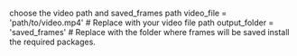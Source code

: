 choose the video path and saved_frames path
video_file = 'path/to/video.mp4'  # Replace with your video file path
output_folder = 'saved_frames'   # Replace with the folder where frames will be saved
install the required packages.
